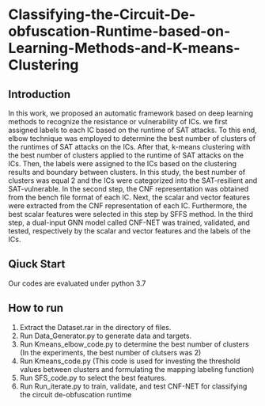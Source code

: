 # Classifying-the-Circuit-De-obfuscation-Runtime-based-on-Learning-Methods-and-K-means-Clustering

## Introduction
In this work, we proposed an automatic framework based on deep learning methods to recognize the resistance or vulnerability of ICs. we first assigned labels to each IC based on the runtime of SAT attacks. To this end, elbow technique was employed to determine the best number of clusters of the runtimes of SAT attacks on the ICs. After that, k-means clustering with the best number of clusters applied to the runtime of SAT attacks on the ICs. Then, the labels were assigned to the ICs based on the clustering results and boundary between clusters. In this study, the best number of clusters was equal 2 and the ICs were categorized into the SAT-resilient and SAT-vulnerable. In the second step, the CNF representation was obtained from the bench file format of each IC. Next, the scalar and vector features were extracted from the CNF representation of each IC. Furthermore, the best scalar features were selected in this step by SFFS method. In the third step, a dual-input GNN model called CNF-NET was trained, validated, and tested, respectively by the scalar and vector features and the labels of the ICs.


## Qiuck Start 
Our codes are evaluated under python 3.7

## How to run
1. Extract the Dataset.rar in the directory of files. 
2. Run Data_Generator.py to generate data and targets.
3. Run Kmeans_elbow_code.py to determine the best number of clusters (In the experiments, the best number of clutsers was 2)   
4. Run Kmeans_code.py (This code is used for investing the threshold values between clusters and formulating the mapping labeling function) 
5. Run SFS_code.py to select the best features. 
6. Run Run_iterate.py to train, validate, and test CNF-NET for classifying the circuit de-obfuscation runtime
